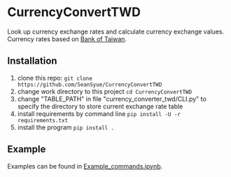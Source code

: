 # CurrencyConvertTWD
Look up currency exchange rates and calculate currency exchange values.
Currency rates based on [Bank of Taiwan](http://rate.bot.com.tw/xrt?Lang=en-US).

## Installation
1. clone this repo: `git clone https://github.com/SeanSyue/CurrencyConvertTWD`
2. change work directory to this project `cd CurrencyConvertTWD`
3. change "TABLE_PATH" in file "currency_converter_twd/CLI.py" to specify the directory to store current exchange rate table
4. install requirements by command line `pip install -U -r requirements.txt`
5. install the program `pip install .`

## Example
Examples can be found in [Example_commands.ipynb](https://github.com/SeanSyue/CurrencyConvertTWD/blob/master/Example_commands.ipynb).
